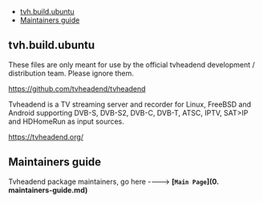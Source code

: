 <!-- START doctoc generated TOC please keep comment here to allow auto update -->
<!-- DON'T EDIT THIS SECTION, INSTEAD RE-RUN doctoc TO UPDATE -->
 

- [tvh.build.ubuntu](#tvhbuildubuntu)
- [Maintainers guide](#maintainers-guide)

<!-- END doctoc generated TOC please keep comment here to allow auto update -->

## tvh.build.ubuntu

These files are only meant for use by the official tvheadend development / distribution team. Please ignore them.

https://github.com/tvheadend/tvheadend

Tvheadend is a TV streaming server and recorder for Linux, FreeBSD and Android supporting DVB-S, DVB-S2, DVB-C, DVB-T, ATSC, IPTV, SAT>IP and HDHomeRun as input sources.

https://tvheadend.org/


## Maintainers guide

Tvheadend package maintainers, go here ----> **[`Main Page`](0. maintainers-guide.md)**

